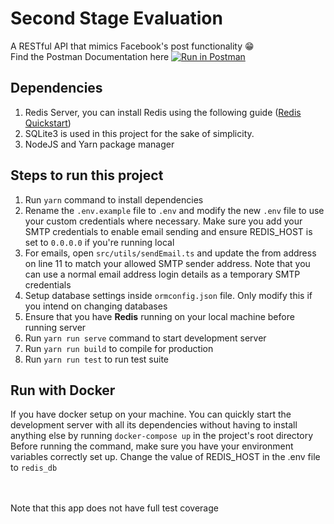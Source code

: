 # Second Stage Evaluation
A RESTful API that mimics Facebook's post functionality 😁\
Find the Postman Documentation here [![Run in Postman](https://run.pstmn.io/button.svg)](https://documenter.getpostman.com/view/11006301/TzK17aco)


## Dependencies
1. Redis Server, you can install Redis using the following guide ([Redis Quickstart](https://redis.io/topics/quickstart))
2. SQLite3 is used in this project for the sake of simplicity.
3. NodeJS and Yarn package manager

## Steps to run this project
1. Run `yarn` command to install dependencies
2. Rename the `.env.example` file to `.env` and modify the new `.env` file to use your custom credentials where necessary. Make sure you add your SMTP credentials to enable email sending and ensure REDIS_HOST is set to `0.0.0.0` if you're running local
3. For emails, open `src/utils/sendEmail.ts` and update the from address on line 11 to match your allowed SMTP sender address. Note that you can use a normal email address login details as a temporary SMTP credentials
4. Setup database settings inside `ormconfig.json` file. Only modify this if you intend on changing databases
5. Ensure that you have **Redis** running on your local machine before running server
6. Run `yarn run serve` command to start development server
7. Run `yarn run build` to compile for production
8. Run `yarn run test` to run test suite


## Run with Docker
If you have docker setup on your machine. You can quickly start the development server with all its dependencies without having to install anything else by running
`docker-compose up`  in the project's root directory\
Before running the command, make sure you have your environment variables correctly set up. Change the value of REDIS_HOST in the .env file to `redis_db`

\
&nbsp;
\
Note that this app does not have full test coverage
